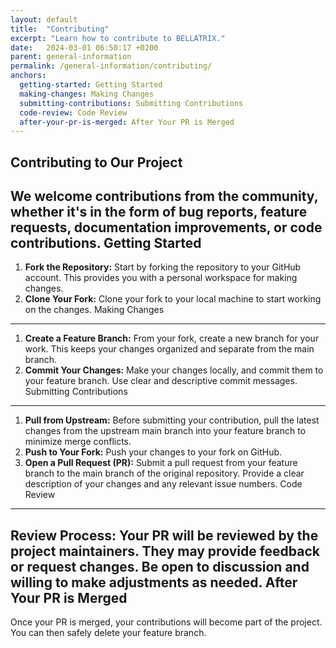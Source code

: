 ```yaml
---
layout: default
title:  "Contributing"
excerpt: "Learn how to contribute to BELLATRIX."
date:   2024-03-01 06:50:17 +0200
parent: general-information
permalink: /general-information/contributing/
anchors:
  getting-started: Getting Started
  making-changes: Making Changes
  submitting-contributions: Submitting Contributions
  code-review: Code Review
  after-your-pr-is-merged: After Your PR is Merged
---
```

Contributing to Our Project
--------
We welcome contributions from the community, whether it's in the form of bug reports, feature requests, documentation improvements, or code contributions.
Getting Started
--------
1.  **Fork the Repository:** Start by forking the repository to your GitHub account. This provides you with a personal workspace for making changes.
2.  **Clone Your Fork:** Clone your fork to your local machine to start working on the changes.
Making Changes
--------
1.  **Create a Feature Branch:** From your fork, create a new branch for your work. This keeps your changes organized and separate from the main branch.
2.  **Commit Your Changes:** Make your changes locally, and commit them to your feature branch. Use clear and descriptive commit messages.
Submitting Contributions
--------
1.  **Pull from Upstream:** Before submitting your contribution, pull the latest changes from the upstream main branch into your feature branch to minimize merge conflicts.
2.  **Push to Your Fork:** Push your changes to your fork on GitHub.
3.  **Open a Pull Request (PR):** Submit a pull request from your feature branch to the main branch of the original repository. Provide a clear description of your changes and any relevant issue numbers.
Code Review
--------
**Review Process:** Your PR will be reviewed by the project maintainers. They may provide feedback or request changes. Be open to discussion and willing to make adjustments as needed.
After Your PR is Merged
--------
Once your PR is merged, your contributions will become part of the project. You can then safely delete your feature branch.
